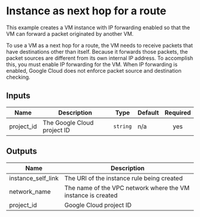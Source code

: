 # Instance as next hop for a route

This example creates a VM instance with IP forwarding enabled so that the
VM can forward a packet originated by another VM.

To use a VM as a next hop for a route, the VM needs to receive packets that have
destinations other than itself. Because it forwards those packets, the packet
sources are different from its own internal IP address. To accomplish this, you
must enable IP forwarding for the VM. When IP forwarding is enabled, Google
Cloud does not enforce packet source and destination checking.

<!-- BEGINNING OF PRE-COMMIT-TERRAFORM DOCS HOOK -->
## Inputs

| Name | Description | Type | Default | Required |
|------|-------------|------|---------|:--------:|
| project\_id | The Google Cloud project ID | `string` | n/a | yes |

## Outputs

| Name | Description |
|------|-------------|
| instance\_self\_link | The URI of the instance rule  being created |
| network\_name | The name of the VPC network where the VM instance is created |
| project\_id | Google Cloud project ID |

<!-- END OF PRE-COMMIT-TERRAFORM DOCS HOOK -->
